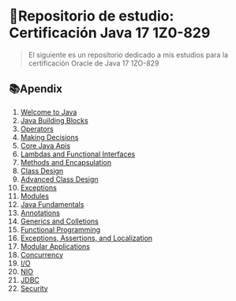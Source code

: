 # 📘Repositorio de estudio: Certificación Java 17 1Z0-829

> El siguiente es un repositorio dedicado a mis estudios para la certificación Oracle de Java 17 1ZO-829

## 📚Apendix

1. [Welcome to Java](Unit_1/unit1.md)
2. [Java Building Blocks](Unit_2/unit2.md)
3. [Operators](Unit_3/unit3.md)
3. [Making Decisions](Unit_4/unit4.md)
4. [Core Java Apis](Unit_5/unit5.md)
5. [Lambdas and Functional Interfaces](Unit_6/unit6.md)
6. [Methods and Encapsulation]()
7. [Class Design]()
8. [Advanced Class Design]()
9. [Exceptions]()
10. [Modules]()
11. [Java Fundamentals]()
12. [Annotations]()
13. [Generics and Colletions]()
14. [Functional Programming]()
15. [Exceptions, Assertions, and Localization]()
16. [Modular Applications]()
17. [Concurrency]()
18. [I/O]()
19. [NIO]()
20. [JDBC]()
21. [Security]()

